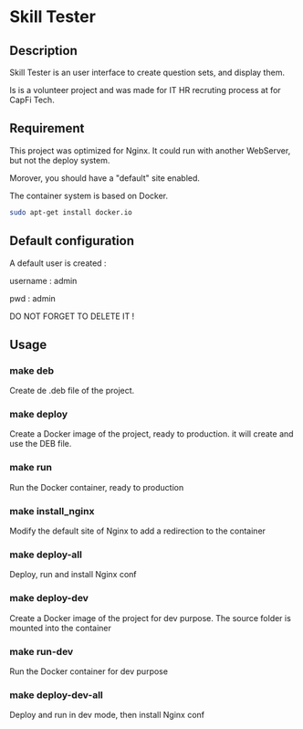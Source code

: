 # Skill Tester

## Description
Skill Tester is an user interface to create question sets, and display them.

Is is a volunteer project and was made for IT HR recruting process at for CapFi Tech.

## Requirement
This project was optimized for Nginx. It could run with another WebServer, but not the deploy system.

Morover, you should have a "default" site enabled.

The container system is based on Docker.
```bash
sudo apt-get install docker.io
```

## Default configuration
A default user is created : 

username : admin

pwd : admin

DO NOT FORGET TO DELETE IT !

## Usage

### make deb
Create de .deb file of the project.

### make deploy
Create a Docker image of the project, ready to production. it will create and use the DEB file.

### make run
Run the Docker container, ready to production

### make install_nginx
Modify the default site of Nginx to add a redirection to the container

### make deploy-all
Deploy, run and install Nginx conf

### make deploy-dev
Create a Docker image of the project for dev purpose. The source folder is mounted into the container

### make run-dev
Run the Docker container for dev purpose

### make deploy-dev-all
Deploy and run in dev mode, then install Nginx conf
